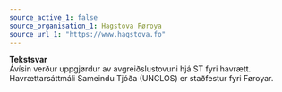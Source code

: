 ```yaml
---
source_active_1: false
source_organisation_1: Hagstova Føroya
source_url_1: "https://www.hagstova.fo"
---
```

<b>Tekstsvar</b>  
Ávísin verður uppgjørdur av avgreiðslustovuni hjá ST fyri havrætt. Havrættarsáttmáli Sameindu Tjóða (UNCLOS) er staðfestur fyri Føroyar.
